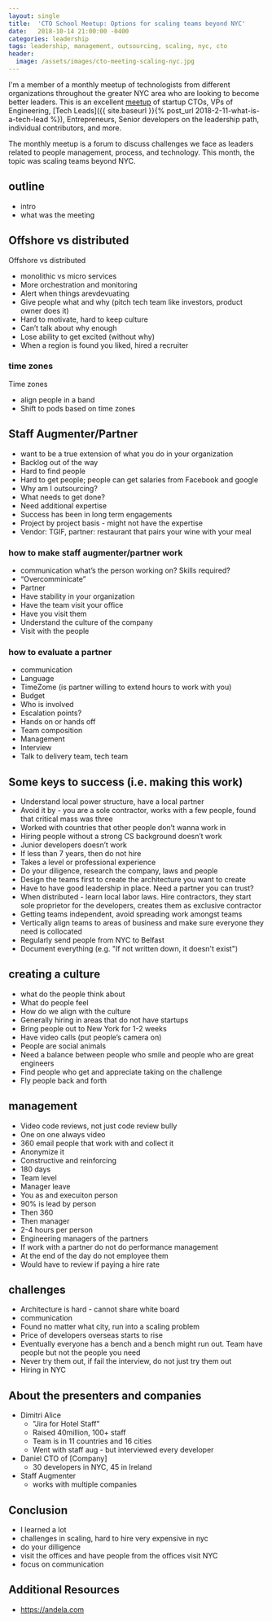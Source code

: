 ```yaml
---
layout: single
title:  'CTO School Meetup: Options for scaling teams beyond NYC'
date:   2018-10-14 21:00:00 -0400
categories: leadership
tags: leadership, management, outsourcing, scaling, nyc, cto
header:
  image: /assets/images/cto-meeting-scaling-nyc.jpg
---
```

I'm a member of a monthly meetup of technologists from different organizations throughout the greater NYC area who are looking to become better leaders.  This is an excellent [meetup](https://www.meetup.com/ctoschool/) of startup CTOs, VPs of Engineering, [Tech Leads]({{ site.baseurl }}{% post_url 2018-2-11-what-is-a-tech-lead %}), Entrepreneurs, Senior developers on the leadership path, individual contributors, and more.  

The monthly meetup is a forum to discuss challenges we face as leaders related to people management, process, and technology.  This month, the topic was scaling teams beyond NYC.

## outline
- intro
- what was the meeting

## Offshore vs distributed
Offshore vs distributed
- monolithic vs micro services
- More orchestration and monitoring
- Alert when things arevdevuating
- Give people what and why (pitch tech team like investors, product owner does it)
- Hard to motivate, hard to keep culture
- Can’t talk about why enough
- Lose ability to get excited (without why)
- When a region is found you liked, hired a recruiter

### time zones
Time zones
- align people in a band
- Shift to pods based on time zones

## Staff Augmenter/Partner
- want to be a true extension of what you do in your organization
- Backlog out of the way
- Hard to find people
- Hard to get people; people can get salaries from Facebook and google
- Why am I outsourcing?
- What needs to get done?
- Need additional expertise
- Success has been in long term engagements
- Project by project basis - might not have the expertise
- Vendor: TGIF, partner: restaurant that pairs your wine with your meal

### how to make staff augmenter/partner work
- communication what’s the person working on? Skills required?
- “Overcomminicate”
- Partner
- Have stability in your organization
- Have the team visit your office
- Have you visit them
- Understand the culture of the company
- Visit with the people

### how to evaluate a partner
- communication
- Language
- TimeZome (is partner willing to extend hours to work with you)
- Budget
- Who is involved
- Escalation points?
- Hands on or hands off
- Team composition
- Management
- Interview
- Talk to delivery team, tech team

## Some keys to success (i.e. making this work)
- Understand local power structure, have a local partner
- Avoid it by - you are a sole contractor, works with a few people, found that critical mass was three
- Worked with countries that other people don’t wanna work in
- Hiring people without a strong CS background doesn’t work
- Junior developers doesn’t work
- If less than 7 years, then do not hire
- Takes a level or professional experience
- Do your diligence, research the company, laws and people
- Design the teams first to create the architecture you want to create
- Have to have good leadership in place. Need a partner you can trust?
- When distributed - learn local labor laws. Hire contractors, they start sole proprietor for the developers, creates them as exclusive contractor
- Getting teams independent, avoid spreading work amongst teams
- Vertically align teams to areas of business and make sure everyone they need is collocated
- Regularly send people from NYC to Belfast
- Document everything (e.g. "If not written down, it doesn't exist")

## creating a culture
- what do the people think about
- What do people feel
- How do we align with the culture
- Generally hiring in areas that do not have startups
- Bring people out to New York for 1-2 weeks
- Have video calls (put people’s camera on)
- People are social animals
- Need a balance between people who smile and people who are great engineers
- Find people who get and appreciate taking on the challenge
- Fly people back and forth

## management
- Video code reviews, not just code review bully
- One on one always video
- 360 email people that work with and collect it
- Anonymize it
- Constructive and reinforcing
- 180 days
- Team level
- Manager leave
- You as and execuiton person
- 90% is lead by person
- Then 360
- Then manager
- 2-4 hours per person
- Engineering managers of the partners
- If work with a partner do not do performance management
- At the end of the day do not employee them
- Would have to review if paying a hire rate

## challenges
- Architecture is hard - cannot share white board
- communication
- Found no matter what city, run into a scaling problem
- Price of developers overseas starts to rise
- Eventually everyone has a bench and a bench might run out. Team have people but not the people you need
- Never try them out, if fail the interview, do not just try them out
- Hiring in NYC

## About the presenters and companies
- Dimitri Alice
  - "Jira for Hotel Staff"
  - Raised 40million, 100+ staff
  - Team is in 11 countries and 16 cities
  - Went with staff aug - but interviewed every developer
- Daniel CTO of [Company]
  - 30 developers in NYC, 45 in Ireland
- Staff Augmenter
  - works with multiple companies

## Conclusion
- I learned a lot
- challenges in scaling, hard to hire very expensive in nyc
- do your dilligence
- visit the offices and have people from the offices visit NYC
- focus on communication

## Additional Resources
- https://andela.com
